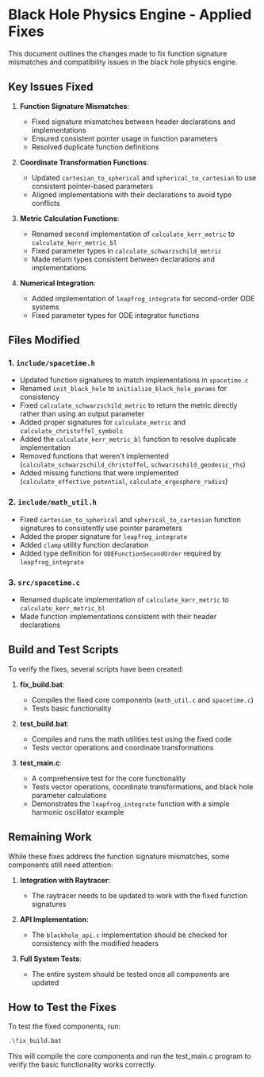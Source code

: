 # Black Hole Physics Engine - Applied Fixes

This document outlines the changes made to fix function signature mismatches and compatibility issues in the black hole physics engine.

## Key Issues Fixed

1. **Function Signature Mismatches**:
   - Fixed signature mismatches between header declarations and implementations
   - Ensured consistent pointer usage in function parameters
   - Resolved duplicate function definitions

2. **Coordinate Transformation Functions**:
   - Updated `cartesian_to_spherical` and `spherical_to_cartesian` to use consistent pointer-based parameters
   - Aligned implementations with their declarations to avoid type conflicts

3. **Metric Calculation Functions**:
   - Renamed second implementation of `calculate_kerr_metric` to `calculate_kerr_metric_bl`
   - Fixed parameter types in `calculate_schwarzschild_metric`
   - Made return types consistent between declarations and implementations

4. **Numerical Integration**:
   - Added implementation of `leapfrog_integrate` for second-order ODE systems
   - Fixed parameter types for ODE integrator functions

## Files Modified

### 1. `include/spacetime.h`

- Updated function signatures to match implementations in `spacetime.c`
- Renamed `init_black_hole` to `initialize_black_hole_params` for consistency
- Fixed `calculate_schwarzschild_metric` to return the metric directly rather than using an output parameter
- Added proper signatures for `calculate_metric` and `calculate_christoffel_symbols`
- Added the `calculate_kerr_metric_bl` function to resolve duplicate implementation
- Removed functions that weren't implemented (`calculate_schwarzschild_christoffel`, `schwarzschild_geodesic_rhs`)
- Added missing functions that were implemented (`calculate_effective_potential`, `calculate_ergosphere_radius`)

### 2. `include/math_util.h`

- Fixed `cartesian_to_spherical` and `spherical_to_cartesian` function signatures to consistently use pointer parameters
- Added the proper signature for `leapfrog_integrate`
- Added `clamp` utility function declaration
- Added type definition for `ODEFunctionSecondOrder` required by `leapfrog_integrate`

### 3. `src/spacetime.c`

- Renamed duplicate implementation of `calculate_kerr_metric` to `calculate_kerr_metric_bl`
- Made function implementations consistent with their header declarations

## Build and Test Scripts

To verify the fixes, several scripts have been created:

1. **fix_build.bat**:
   - Compiles the fixed core components (`math_util.c` and `spacetime.c`)
   - Tests basic functionality

2. **test_build.bat**:
   - Compiles and runs the math utilities test using the fixed code
   - Tests vector operations and coordinate transformations

3. **test_main.c**:
   - A comprehensive test for the core functionality
   - Tests vector operations, coordinate transformations, and black hole parameter calculations
   - Demonstrates the `leapfrog_integrate` function with a simple harmonic oscillator example

## Remaining Work

While these fixes address the function signature mismatches, some components still need attention:

1. **Integration with Raytracer**:
   - The raytracer needs to be updated to work with the fixed function signatures

2. **API Implementation**:
   - The `blackhole_api.c` implementation should be checked for consistency with the modified headers

3. **Full System Tests**:
   - The entire system should be tested once all components are updated

## How to Test the Fixes

To test the fixed components, run:

```bash
.\fix_build.bat
```

This will compile the core components and run the test_main.c program to verify the basic functionality works correctly. 